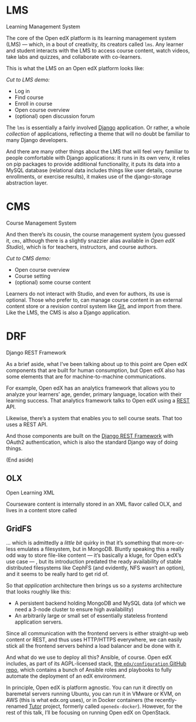 # LMS
Learning Management System

<!-- Note -->

The core of the Open edX platform is its learning management system
(LMS) — which, in a bout of creativity, its creators called
`lms`. Any learner and student interacts with the LMS to access
course content, watch videos, take labs and quizzes, and collaborate
with co-learners.

This is what the LMS on an Open edX platform looks like:

_Cut to LMS demo:_

* Log in
* Find course
* Enroll in course
* Open course overview
* (optional) open discussion forum


<!-- .slide: data-background-image="images/Django_logo.svg" data-background-size="contain" -->

<!-- Note -->

The `lms` is essentially a fairly involved
[Django](https://www.djangoproject.com/) application. Or rather, a
whole _collection_ of applications, reflecting a theme that will no
doubt be familiar to many Django developers.

And there are many other things about the LMS that will feel very
familiar to people comfortable with Django applications: it runs in
its own venv, it relies on pip packages to provide additional
functionality, it puts its data into a MySQL database (relational data
includes things like user details, course enrollments, or exercise
results), it makes use of the django-storage abstraction layer.


# CMS
Course Management System

<!-- Note -->

And then there’s its cousin, the course management system (you guessed
it, `cms`, although there is a slightly snazzier alias available in
_Open edX Studio_), which is for teachers, instructors, and course
authors.

_Cut to CMS demo:_

* Open course overview
* Course setting
* (optional) some course content

Learners do not interact with Studio, and even for authors, its use is
optional.  Those who prefer to, can manage course content in an
external content store or a revision control system like
[Git](https://git-scm.com/), and import from there. Like the LMS, the
CMS is also a Django application.


# DRF
Django REST Framework

<!-- Note -->
As a brief aside, what I’ve been talking about up to this point are
Open edX components that are built for human consumption, but Open edX
also has some elements that are for machine-to-machine communications.

For example, Open edX has an analytics framework that allows you to
analyze your learners’ age, gender, primary language, location with
their learning success. That analytics framework talks to Open edX
using a
[REST](https://en.wikipedia.org/wiki/Representational_state_transfer)
API.

Likewise, there’s a system that enables you to sell course seats. That
too uses a REST API.

And those components are built on the [Django REST
Framework](https://www.django-rest-framework.org/) with OAuth2
authentication, which is also the standard Django way of doing things.

(End aside)


## OLX
Open Learning XML

<!-- Note -->

Courseware content is internally stored in an XML flavor called OLX,
and lives in a content store called


## GridFS

<!-- Note -->

... which is admittedly a _little bit_ quirky in that it’s something
that more-or-less emulates a filesystem, but in MongoDB. Bluntly
speaking this a really odd way to store file-like content — it’s
basically a kluge, for Open edX’s use case — , but its introduction
predated the ready availability of stable distributed filesystems like
CephFS (and evidently, NFS wasn’t an option), and it seems to be
really hard to get rid of.


<!-- .slide: data-background-image="images/cluster.svg" data-background-size="contain" -->

<!-- Note -->

So that _application_ architecture then brings us so a _systems_
architecture that looks roughly like this:

* A persistent backend holding MongoDB and MySQL data (of which we
  need a 3-node cluster to ensure high availability)
* An arbitrarily large or small set of essentially stateless frontend
  application servers.

Since all communication with the frontend servers is either
straight-up web content or REST, and thus uses HTTP/HTTPS everywhere,
we can easily stick all the frontend servers behind a load balancer
and be done with it.


<!-- .slide: data-background-image="images/ansible-logo.svg" data-background-size="contain" -->

<!-- Note -->

And what do we use to deploy all this? Ansible, of course. Open edX
includes, as part of its AGPL-licensed stack, [the `edx/configuration`
GitHub repo](https://github.com/edx/configuration/), which contains a
bunch of Ansible roles and playbooks to fully automate the deployment
of an edX environment.

In principle, Open edX is platform agnostic. You can run it directly
on baremetal servers running Ubuntu, you can run it in VMware or KVM,
on AWS (this is what edx.org uses), or in Docker containers (the
recently-renamed [Tutor](http://docs.tutor.overhang.io/en/latest/)
project, formerly called `openedx-docker`). However, for the rest of
this talk, I’ll be focusing on running Open edX on OpenStack.
